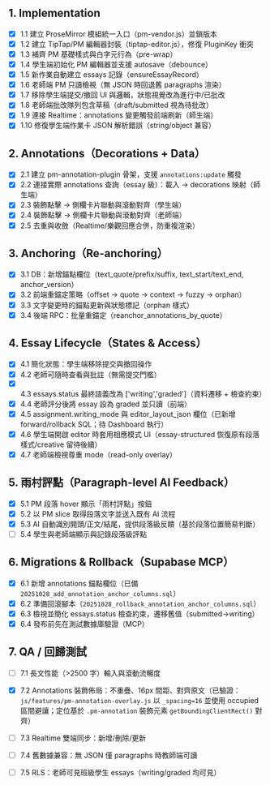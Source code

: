 ## 1. Implementation

- [x] 1.1 建立 ProseMirror 模組統一入口（pm-vendor.js）並鎖版本
- [x] 1.2 建立 TipTap/PM 編輯器封裝（tiptap-editor.js），修復 PluginKey 衝突
- [x] 1.3 補齊 PM 基礎樣式與白字元行為（pre-wrap）
- [x] 1.4 學生端初始化 PM 編輯器並支援 autosave（debounce）
- [x] 1.5 新作業自動建立 essays 記錄（ensureEssayRecord）
- [x] 1.6 老師端 PM 只讀檢視（無 JSON 時回退舊 paragraphs 渲染）
- [x] 1.7 移除學生端提交/撤回 UI 與邏輯，狀態視覺改為進行中/已批改
- [x] 1.8 老師端批改隊列包含草稿（draft/submitted 視為待批改）
- [x] 1.9 連接 Realtime：annotations 變更觸發前端刷新（師生端）
- [x] 1.10 修復學生端作業卡 JSON 解析錯誤（string/object 兼容）

## 2. Annotations（Decorations + Data）

- [x] 2.1 建立 pm-annotation-plugin 骨架，支援 `annotations:update` 觸發
 - [x] 2.2 連接實際 annotations 查詢（essay 級）：載入 → decorations 映射（師生端）
 - [x] 2.3 裝飾點擊 → 側欄卡片聯動與滾動對齊（學生端）
- [x] 2.4 裝飾點擊 → 側欄卡片聯動與滾動對齊（老師端）
 - [x] 2.5 去重與收斂（Realtime/樂觀回應合併，防重複渲染）

## 3. Anchoring（Re-anchoring）

- [x] 3.1 DB：新增錨點欄位（text_quote/prefix/suffix, text_start/text_end, anchor_version）
 - [x] 3.2 前端重錨定策略（offset → quote → context → fuzzy → orphan）
 - [x] 3.3 文字變更時的錨點更新與狀態標記（orphan 樣式）
 - [x] 3.4 後端 RPC：批量重錨定（reanchor_annotations_by_quote）

## 4. Essay Lifecycle（States & Access）

- [x] 4.1 簡化狀態：學生端移除提交與撤回操作
- [x] 4.2 老師可隨時查看與批註（無需提交門檻）
 - [x] 4.3 essays.status 最終語義改為 ['writing','graded']（資料遷移 + 檢查約束）
 - [x] 4.4 老師評分後將 essay 設為 graded 並只讀（前端）
- [x] 4.5 assignment.writing_mode 與 editor_layout_json 欄位（已新增 forward/rollback SQL；待 Dashboard 執行）
 - [x] 4.6 學生端開啟 editor 時套用相應模式 UI（essay-structured 恢復原有段落樣式/creative 留待後續）
 - [x] 4.7 老師端檢視尊重 mode（read-only overlay）

## 5. 雨村評點（Paragraph-level AI Feedback）

 - [x] 5.1 PM 段落 hover 顯示「雨村評點」按鈕
 - [x] 5.2 以 PM slice 取得段落文字並送入既有 AI 流程
 - [x] 5.3 AI 自動識別開頭/正文/結尾，提供段落級反饋（基於段落位置簡易判斷）
- [ ] 5.4 學生與老師端顯示與記錄段落級評點

## 6. Migrations & Rollback（Supabase MCP）

- [x] 6.1 新增 annotations 錨點欄位（已備 `20251028_add_annotation_anchor_columns.sql`）
- [x] 6.2 準備回滾腳本（`20251028_rollback_annotation_anchor_columns.sql`）
 - [x] 6.3 檢視並簡化 essays.status 檢查約束，遷移舊值（submitted→writing）
 - [x] 6.4 發布前先在測試數據庫驗證（MCP）

## 7. QA / 回歸測試

- [ ] 7.1 長文性能（>2500 字）輸入與滾動流暢度
- [x] 7.2 Annotations 裝飾佈局：不重疊、16px 間距、對齊原文（已驗證：`js/features/pm-annotation-overlay.js` 以 `_spacing=16` 並使用 occupied 區間避讓；定位基於 `.pm-annotation` 裝飾元素 `getBoundingClientRect()` 對齊）
- [ ] 7.3 Realtime 雙端同步：新增/刪除/更新
- [ ] 7.4 舊數據兼容：無 JSON 僅 paragraphs 時教師端可讀
- [ ] 7.5 RLS：老師可見班級學生 essays（writing/graded 均可見）


